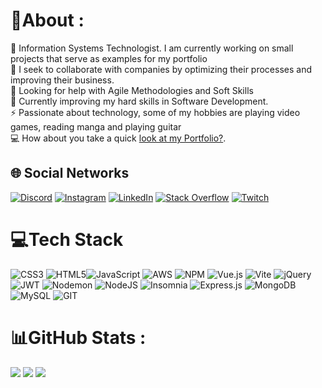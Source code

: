 # 💫About :
:telescope: Information Systems Technologist. I am currently working on small projects that serve as examples for my portfolio  
:dancers: I seek to collaborate with companies by optimizing their processes and improving their business.  
:raised_hands: Looking for help with Agile Methodologies and Soft Skills  
:seedling: Currently improving my hard skills in Software Development.  
:zap: Passionate about technology, some of my hobbies are playing video games, reading manga and playing guitar  
:computer: How about you take a quick [look at my Portfolio?](https://gabriel-rezende.vercel.app/).

## 🌐 Social Networks
[![Discord](https://img.shields.io/badge/Discord-%237289DA.svg?logo=discord&logoColor=white)](https://discordapp.com/users/268529784777080834) [![Instagram](https://img.shields.io/badge/Instagram-%23E4405F.svg?logo=Instagram&logoColor=white)](https://instagram.com/gabirurez) [![LinkedIn](https://img.shields.io/badge/LinkedIn-%230077B5.svg?logo=linkedin&logoColor=white)](https://linkedin.com/in/gabriel-s-rezende) [![Stack Overflow](https://img.shields.io/badge/-Stackoverflow-FE7A16?logo=stack-overflow&logoColor=white)](https://stackoverflow.com/users/21194453) [![Twitch](https://img.shields.io/badge/Twitch-%239146FF.svg?logo=Twitch&logoColor=white)](https://twitch.tv/hitobangu) 

# 💻Tech Stack
![CSS3](https://img.shields.io/badge/css3-%231572B6.svg?style=for-the-badge&logo=css3&logoColor=white) ![HTML5](https://img.shields.io/badge/html5-%23E34F26.svg?style=for-the-badge&logo=html5&logoColor=white)![JavaScript](https://img.shields.io/badge/javascript-%23323330.svg?style=for-the-badge&logo=javascript&logoColor=%23F7DF1E) ![AWS](https://img.shields.io/badge/AWS-%23FF9900.svg?style=for-the-badge&logo=amazon-aws&logoColor=white) ![NPM](https://img.shields.io/badge/NPM-%23CB3837.svg?style=for-the-badge&logo=npm&logoColor=white) ![Vue.js](https://img.shields.io/badge/vue.js-%2335495e.svg?style=for-the-badge&logo=vuedotjs&logoColor=%234FC08D) ![Vite](https://img.shields.io/badge/vite-%23646CFF.svg?style=for-the-badge&logo=vite&logoColor=white) ![jQuery](https://img.shields.io/badge/jquery-%230769AD.svg?style=for-the-badge&logo=jquery&logoColor=white) ![JWT](https://img.shields.io/badge/JWT-black?style=for-the-badge&logo=JSON%20web%20tokens) ![Nodemon](https://img.shields.io/badge/NODEMON-%23323330.svg?style=for-the-badge&logo=nodemon&logoColor=%BBDEAD) ![NodeJS](https://img.shields.io/badge/node.js-6DA55F?style=for-the-badge&logo=node.js&logoColor=white) ![Insomnia](https://img.shields.io/badge/Insomnia-black?style=for-the-badge&logo=insomnia&logoColor=5849BE) ![Express.js](https://img.shields.io/badge/express.js-%23404d59.svg?style=for-the-badge&logo=express&logoColor=%2361DAFB) ![MongoDB](https://img.shields.io/badge/MongoDB-%234ea94b.svg?style=for-the-badge&logo=mongodb&logoColor=white) ![MySQL](https://img.shields.io/badge/mysql-%2300000f.svg?style=for-the-badge&logo=mysql&logoColor=white) ![GIT](https://img.shields.io/badge/Git-fc6d26?style=for-the-badge&logo=git&logoColor=white)

# 📊GitHub Stats :
![](https://github-readme-stats.vercel.app/api?username=GabrielRezende1&theme=dark&hide_border=false&include_all_commits=false&count_private=false)
![](https://github-readme-streak-stats.herokuapp.com/?user=GabrielRezende1&theme=dark&hide_border=false)
![](https://github-readme-stats.vercel.app/api/top-langs/?username=GabrielRezende1&theme=dark&hide_border=false&include_all_commits=false&count_private=false&layout=compact)
